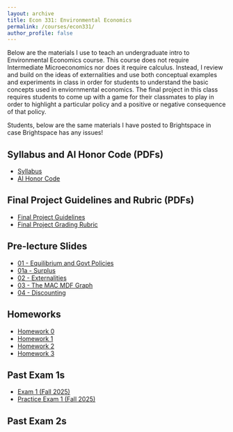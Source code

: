 ```yaml
---
layout: archive
title: Econ 331: Environmental Economics
permalink: /courses/econ331/
author_profile: false
---
```



Below are the materials I use to teach an undergraduate intro to Environmental Economics course. This course does not require Intermediate Microeconomics nor does it require calculus. Instead, I review and build on the ideas of externalities and use both conceptual examples and experiments in class in order for students to understand the basic concepts used in enviornmental economics. The final project in this class requires students to come up with a game for their classmates to play in order to highlight a particular policy and a positive or negative consequence of that policy.

Students, below are the same materials I have posted to Brightspace in case Brightspace has any issues!

## Syllabus and AI Honor Code (PDFs)
- <a href="/files/econ-331/Syllabus Fall 2025.pdf" target="_blank" rel="noopener">Syllabus</a>
- <a href="/files/econ-331/AI Honor Code.pdf" target="_blank" rel="noopener">AI Honor Code</a>

## Final Project Guidelines and Rubric (PDFs)
- <a href="/files/econ-331/Final Project Guidelines.pdf" target="_blank" rel="noopener">Final Project Guidelines</a>
- <a href="/files/econ-331/Final Project Grading Rubric.pdf" target="_blank" rel="noopener">Final Project Grading Rubric</a>


## Pre-lecture Slides
- <a href="/files/econ-331/slides/01 - Equilibrium and Government Policies.pdf" target="_blank" rel="noopener">01 - Equilibrium and Govt Policies</a>
- <a href="/files/econ-331/slides/01a - Surplus.pdf" target="_blank" rel="noopener">01a - Surplus</a>
- <a href="/files/econ-331/slides/02 - Externalities.pdf" target="_blank" rel="noopener">02 - Externalities</a>
- <a href="/files/econ-331/slides/03 - The MAC MDF Graph.pdf" target="_blank" rel="noopener">03 - The MAC MDF Graph</a>
- <a href="/files/econ-331/slides/04 - Discrete and Continuous Discounting.pdf" target="_blank" rel="noopener">04 - Discounting</a>

## Homeworks
- <a href="/files/econ-331/homeworks/HW0.pdf" target="_blank" rel="noopener">Homework 0</a>
- <a href="/files/econ-331/homeworks/Homework 1 Econ 331.pdf" target="_blank" rel="noopener">Homework 1</a>
- <a href="/files/econ-331/homeworks/Econ 331 Homework 2.pdf" target="_blank" rel="noopener">Homework 2</a>
- <a href="/files/econ-331/homeworks/Econ 331 HW 3.pdf" target="_blank" rel="noopener">Homework 3</a>

## Past Exam 1s
- <a href="/files/econ-331/Econ 331 Exam 1.pdf" target="_blank" rel="noopener">Exam 1 (Fall 2025)</a>
- <a href="/files/econ-331/Econ 331 PRACTICE Exam 1.pdf" target="_blank" rel="noopener">Practice Exam 1 (Fall 2025)</a>
## Past Exam 2s


